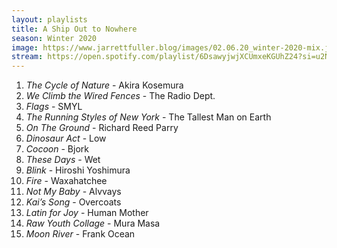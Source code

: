 ```yaml
---
layout: playlists
title: A Ship Out to Nowhere
season: Winter 2020
image: https://www.jarrettfuller.blog/images/02.06.20_winter-2020-mix.jpg
stream: https://open.spotify.com/playlist/6DsawyjwjXCUmxeKGUhZ24?si=u2NQqZ6KT2GlwkjzgG_rqg
---
```


1. *The Cycle of Nature* - Akira Kosemura
2. *We Climb the Wired Fences* - The Radio Dept.
3. *Flags* - SMYL
4. *The Running Styles of New York* - The Tallest Man on Earth
5. *On The Ground* - Richard Reed Parry
6. *Dinosaur Act* - Low
7. *Cocoon* - Bjork
8. *These Days* - Wet
9. *Blink* - Hiroshi Yoshimura
10. *Fire* - Waxahatchee
11. *Not My Baby* - Alvvays
12. *Kai’s Song* - Overcoats
13. *Latin for Joy* - Human Mother
14. *Raw Youth Collage* - Mura Masa
15. *Moon River* - Frank Ocean
